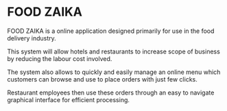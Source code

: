 # FOOD ZAIKA
FOOD ZAIKA  is a online application designed primarily for use in the food delivery industry. 

This system will allow hotels and restaurants to increase scope of business by reducing the labour cost involved.

The system also allows to quickly and easily manage an online menu which customers can browse and use to place orders with just few clicks.

Restaurant employees then use these orders through an easy to navigate graphical interface for efficient processing. 
 